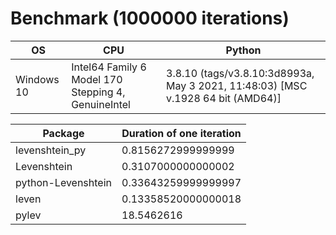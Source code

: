# Benchmark (1000000 iterations)

| OS | CPU | Python |
| -- | --- | ------ |
| Windows 10 | Intel64 Family 6 Model 170 Stepping 4, GenuineIntel | 3.8.10 (tags/v3.8.10:3d8993a, May  3 2021, 11:48:03) [MSC v.1928 64 bit (AMD64)] |

| Package | Duration of one iteration |
| ------- | ------------------------- |
| levenshtein_py | 0.8156272999999999 |
| Levenshtein | 0.3107000000000002 |
| python-Levenshtein | 0.33643259999999997 |
| leven | 0.13358520000000018 |
| pylev | 18.5462616 |
